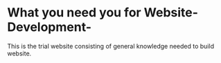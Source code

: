 # What you need you for Website-Development-
This is the trial website consisting of general knowledge needed to build website. 
